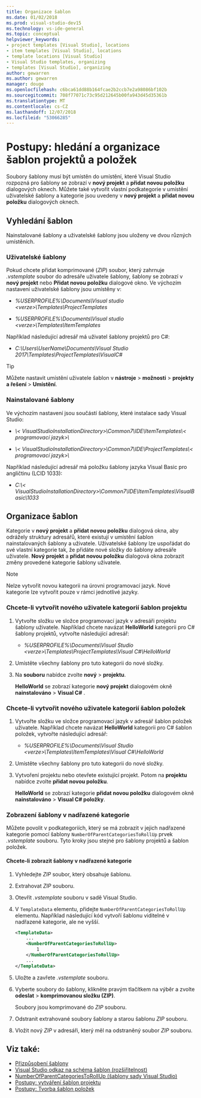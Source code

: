 ```yaml
---
title: Organizace šablon
ms.date: 01/02/2018
ms.prod: visual-studio-dev15
ms.technology: vs-ide-general
ms.topic: conceptual
helpviewer_keywords:
- project templates [Visual Studio], locations
- item templates [Visual Studio], locations
- template locations [Visual Studio]
- Visual Studio templates, organizing
- templates [Visual Studio], organizing
author: gewarren
ms.author: gewarren
manager: douge
ms.openlocfilehash: c6bca61dd88b164fcae2b2ccb7e2a98086bf102b
ms.sourcegitcommit: 708f77071c73c95d212645b00fa943d45d35361b
ms.translationtype: MT
ms.contentlocale: cs-CZ
ms.lasthandoff: 12/07/2018
ms.locfileid: "53066285"
---
```

# <a name="how-to-locate-and-organize-project-and-item-templates"></a>Postupy: hledání a organizace šablon projektů a položek

Soubory šablony musí být umístěn do umístění, které Visual Studio rozpozná pro šablony se zobrazí v **nový projekt** a **přidat novou položku** dialogových oknech. Můžete také vytvořit vlastní podkategorie v umístění uživatelské šablony a kategorie jsou uvedeny v **nový projekt** a **přidat novou položku** dialogových oknech.

## <a name="locate-templates"></a>Vyhledání šablon

Nainstalované šablony a uživatelské šablony jsou uloženy ve dvou různých umístěních.

### <a name="user-templates"></a>Uživatelské šablony

Pokud chcete přidat komprimované (*ZIP*) soubor, který zahrnuje *.vstemplate* soubor do adresáře uživatele šablony, šablony se zobrazí v **nový projekt** nebo  **Přidat novou položku** dialogové okno. Ve výchozím nastavení uživatelské šablony jsou umístěny v:

- *%USERPROFILE%\Documents\Visual studio \<verze\>\Templates\ProjectTemplates*

- *%USERPROFILE%\Documents\Visual studio \<verze\>\Templates\ItemTemplates*

Například následující adresář má uživatel šablony projektů pro C#:

- *C:\Users\UserName\Documents\Visual Studio 2017\Templates\ProjectTemplates\VisualC#*

> [!TIP]
> Můžete nastavit umístění uživatele šablon v **nástroje** > **možnosti** > **projekty a řešení**  >   **Umístění**.

### <a name="installed-templates"></a>Nainstalované šablony

Ve výchozím nastavení jsou součástí šablony, které instalace sady Visual Studio:

- *\\< VisualStudioInstallationDirectory\>\Common7\IDE\ItemTemplates\\< programovací jazyk\>\\<Locale ID>*

- *\\< VisualStudioInstallationDirectory\>\Common7\IDE\ProjectTemplates\\< programovací jazyk\>\\<Locale ID>*

Například následující adresář má položku šablony jazyka Visual Basic pro angličtinu (LCID 1033):

- *C:\\< VisualStudioInstallationDirectory\>\Common7\IDE\ItemTemplates\VisualBasic\1033*

## <a name="organize-templates"></a>Organizace šablon

Kategorie v **nový projekt** a **přidat novou položku** dialogová okna, aby odrážely struktury adresářů, které existují v umístění šablon nainstalovaných šablony a uživatele. Uživatelské šablony lze uspořádat do své vlastní kategorie tak, že přidáte nové složky do šablony adresáře uživatele. **Nový projekt** a **přidat novou položku** dialogová okna zobrazit změny provedené kategorie šablony uživatele.

> [!NOTE]
> Nelze vytvořit novou kategorii na úrovni programovací jazyk. Nové kategorie lze vytvořit pouze v rámci jednotlivé jazyky.

### <a name="to-create-new-user-project-template-categories"></a>Chcete-li vytvořit nového uživatele kategorií šablon projektu

1. Vytvořte složku ve složce programovací jazyk v adresáři projektu šablony uživatele. Například chcete navázat **HelloWorld** kategorii pro C# šablony projektů, vytvořte následující adresář:

    - *\%USERPROFILE%\Documents\Visual Studio \<verze\>\Templates\ProjectTemplates\Visual C#\HelloWorld*

1. Umístěte všechny šablony pro tuto kategorii do nové složky.

1. Na **souboru** nabídce zvolte **nový** > **projektu**.

   **HelloWorld** se zobrazí kategorie **nový projekt** dialogovém okně **nainstalováno** > **Visual C#** .

### <a name="to-create-new-user-item-template-categories"></a>Chcete-li vytvořit nového uživatele kategorií šablon položek

1. Vytvořte složku ve složce programovací jazyk v adresář šablon položek uživatele. Například chcete navázat **HelloWorld** kategorii pro C# šablon položek, vytvořte následující adresář:

    - *\%USERPROFILE%\Documents\Visual Studio \<verze\>\Templates\ItemTemplates\Visual C#\HelloWorld*

1. Umístěte všechny šablony pro tuto kategorii do nové složky.

1. Vytvoření projektu nebo otevřete existující projekt. Potom na **projektu** nabídce zvolte **přidat novou položku**.

   **HelloWorld** se zobrazí kategorie **přidat novou položku** dialogovém okně **nainstalováno** > **Visual C# položky**.

### <a name="display-templates-in-parent-categories"></a>Zobrazení šablony v nadřazené kategorie

Můžete povolit v podkategoriích, který se má zobrazit v jejich nadřazené kategorie pomocí šablony `NumberOfParentCategoriesToRollUp` prvek *.vstemplate* souboru. Tyto kroky jsou stejné pro šablony projektů a šablon položek.

#### <a name="to-display-templates-in-parent-categories"></a>Chcete-li zobrazit šablony v nadřazené kategorie

1. Vyhledejte *ZIP* soubor, který obsahuje šablonu.

1. Extrahovat *ZIP* souboru.

1. Otevřít *.vstemplate* souboru v sadě Visual Studio.

1. V `TemplateData` elementu, přidejte `NumberOfParentCategoriesToRollUp` elementu. Například následující kód vytvoří šablonu viditelné v nadřazené kategorie, ale ne vyšší.

    ```xml
    <TemplateData>
        ...
        <NumberOfParentCategoriesToRollUp>
            1
        </NumberOfParentCategoriesToRollUp>
        ...
    </TemplateData>
    ```

1. Uložte a zavřete *.vstemplate* souboru.

1. Vyberte soubory do šablony, klikněte pravým tlačítkem na výběr a zvolte **odeslat** > **komprimovanou složku (ZIP)**.

   Soubory jsou komprimované do *ZIP* souboru.

1. Odstranit extrahované soubory šablony a starou šablonu *ZIP* souboru.

1. Vložit nový *ZIP* v adresáři, který měl na odstraněný soubor *ZIP* souboru.

## <a name="see-also"></a>Viz také:

- [Přizpůsobení šablony](../ide/customizing-project-and-item-templates.md)
- [Visual Studio odkaz na schéma šablon (rozšiřitelnost)](../extensibility/visual-studio-template-schema-reference.md)
- [NumberOfParentCategoriesToRollUp (šablony sady Visual Studio)](../extensibility/numberofparentcategoriestorollup-visual-studio-templates.md)
- [Postupy: vytváření šablon projektu](../ide/how-to-create-project-templates.md)
- [Postupy: Tvorba šablon položek](../ide/how-to-create-item-templates.md)